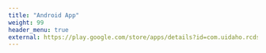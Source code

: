 ```yaml
---
title: "Android App"
weight: 99
header_menu: true
external: https://play.google.com/store/apps/details?id=com.uidaho.rcds.wave
---
```

